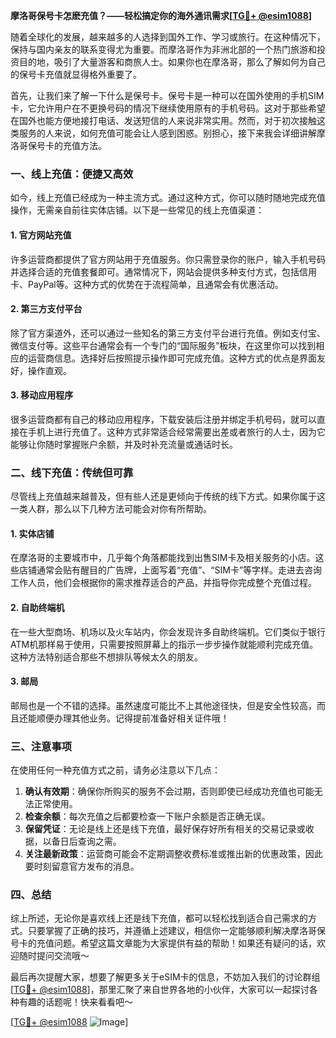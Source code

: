 **摩洛哥保号卡怎麽充值？——轻松搞定你的海外通讯需求[[TG💪+ @esim1088](https://t.me/s/esim1088)]**

随着全球化的发展，越来越多的人选择到国外工作、学习或旅行。在这种情况下，保持与国内亲友的联系变得尤为重要。而摩洛哥作为非洲北部的一个热门旅游和投资目的地，吸引了大量游客和商旅人士。如果你也在摩洛哥，那么了解如何为自己的保号卡充值就显得格外重要了。

首先，让我们来了解一下什么是保号卡。保号卡是一种可以在国外使用的手机SIM卡，它允许用户在不更换号码的情况下继续使用原有的手机号码。这对于那些希望在国外也能方便地接打电话、发送短信的人来说非常实用。然而，对于初次接触这类服务的人来说，如何充值可能会让人感到困惑。别担心，接下来我会详细讲解摩洛哥保号卡的充值方法。

### 一、线上充值：便捷又高效

如今，线上充值已经成为一种主流方式。通过这种方式，你可以随时随地完成充值操作，无需亲自前往实体店铺。以下是一些常见的线上充值渠道：

#### 1. 官方网站充值
许多运营商都提供了官方网站用于充值服务。你只需登录你的账户，输入手机号码并选择合适的充值套餐即可。通常情况下，网站会提供多种支付方式，包括信用卡、PayPal等。这种方式的优势在于流程简单，且通常会有优惠活动。

#### 2. 第三方支付平台
除了官方渠道外，还可以通过一些知名的第三方支付平台进行充值。例如支付宝、微信支付等。这些平台通常会有一个专门的“国际服务”板块，在这里你可以找到相应的运营商信息。选择好后按照提示操作即可完成充值。这种方式的优点是界面友好，操作直观。

#### 3. 移动应用程序
很多运营商都有自己的移动应用程序，下载安装后注册并绑定手机号码，就可以直接在手机上进行充值了。这种方式非常适合经常需要出差或者旅行的人士，因为它能够让你随时掌握账户余额，并及时补充流量或通话时长。

### 二、线下充值：传统但可靠

尽管线上充值越来越普及，但有些人还是更倾向于传统的线下方式。如果你属于这一类人群，那么以下几种方法可能会对你有所帮助。

#### 1. 实体店铺
在摩洛哥的主要城市中，几乎每个角落都能找到出售SIM卡及相关服务的小店。这些店铺通常会贴有醒目的广告牌，上面写着“充值”、“SIM卡”等字样。走进去咨询工作人员，他们会根据你的需求推荐适合的产品，并指导你完成整个充值过程。

#### 2. 自助终端机
在一些大型商场、机场以及火车站内，你会发现许多自助终端机。它们类似于银行ATM机那样易于使用，只需要按照屏幕上的指示一步步操作就能顺利完成充值。这种方法特别适合那些不想排队等候太久的朋友。

#### 3. 邮局
邮局也是一个不错的选择。虽然速度可能比不上其他途径快，但是安全性较高，而且还能顺便办理其他业务。记得提前准备好相关证件哦！

### 三、注意事项

在使用任何一种充值方式之前，请务必注意以下几点：

1. **确认有效期**：确保你所购买的服务不会过期，否则即使已经成功充值也可能无法正常使用。
2. **检查余额**：每次充值之后都要检查一下账户余额是否正确无误。
3. **保留凭证**：无论是线上还是线下充值，最好保存好所有相关的交易记录或收据，以备日后查询之需。
4. **关注最新政策**：运营商可能会不定期调整收费标准或推出新的优惠政策，因此要时刻留意官方发布的消息。

### 四、总结

综上所述，无论你是喜欢线上还是线下充值，都可以轻松找到适合自己需求的方式。只要掌握了正确的技巧，并遵循上述建议，相信你一定能够顺利解决摩洛哥保号卡的充值问题。希望这篇文章能为大家提供有益的帮助！如果还有疑问的话，欢迎随时提问交流哦～

最后再次提醒大家，想要了解更多关于eSIM卡的信息，不妨加入我们的讨论群组[[TG💪+ @esim1088](https://t.me/s/esim1088)]，那里汇聚了来自世界各地的小伙伴，大家可以一起探讨各种有趣的话题呢！快来看看吧～

[[TG💪+ @esim1088](https://t.me/s/esim1088) ![Image](https://i.postimg.cc/4NQfJmqS/Snipaste-2025-05-13-00-14-12.png)]